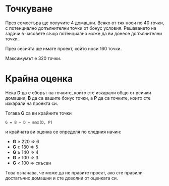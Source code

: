 # Точкуване
През семестъра ще получите 4 домашни.
Всяко от тях носи по 40 точки, с потенциално допълнителни точки от бонус условия.
Решаването на задачи в часовете също потенциално може да ви донесе допълнителни точки.

През сесията ще имате проект, който носи 160 точки.

Максимумът е 320 точки.

# Крайна оценка
Нека **D** да е сборът на точките, които сте изкарали общо от всички домашни, **B** да са вашите бонус точки, а **P** да са точките, които сте изкарали на проекта си.

Тогава **G** са ви крайните точки
```
G = B + D + max(D, P)
```
и крайната ви оценка се определя по следния начин:
- **G** ≥ 220 ⇒ 6
- **G** ≥ 180 ⇒ 5
- **G** ≥ 140 ⇒ 4
- **G** ≥ 100 ⇒ 3
- **G** < 100 ⇒ скъсан

Това означава, че може да не правите проект, ако сте правили достатъчно домашни и сте доволни от оценката си.
